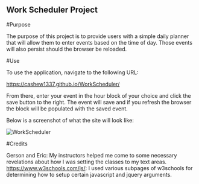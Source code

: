## Work Scheduler Project

#Purpose

The purpose of this project is to provide users with a simple daily planner that will allow them to enter events based on the time of day. Those events will also persist
should the browser be reloaded.

#Use

To use the application, navigate to the following URL:

https://cashew1337.github.io/WorkScheduler/


From there, enter your event in the hour block of your choice and click the save button to the right.
The event will save and if you refresh the browser the block will be populated with the saved event.


Below is a screenshot of what the site will look like:

![WorkScheduler](https://user-images.githubusercontent.com/121908566/221997001-c897ca47-ffd5-4546-8ec7-a10be09c6f02.PNG)



#Credits

Gerson and Eric: My instructors helped me come to some necessary revelations about how I was setting the classes to my text areas.
https://www.w3schools.com/js/: I used various subpages of w3schools for determining how to setup certain javascript and jquery arguments.
